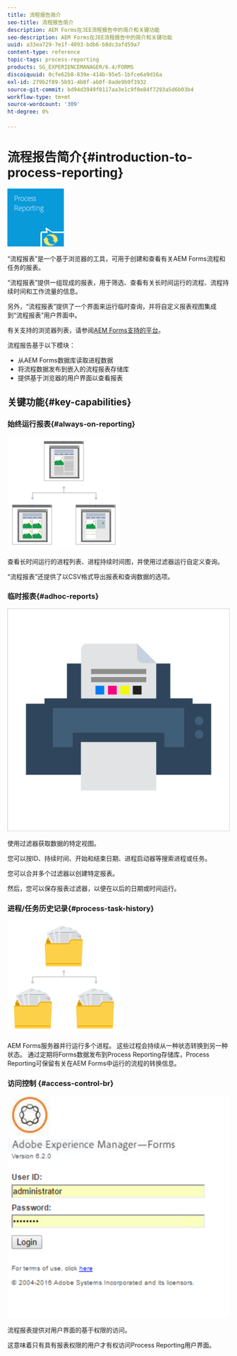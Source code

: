 ```yaml
---
title: 流程报告简介
seo-title: 流程报告简介
description: AEM Forms在JEE流程报告中的简介和关键功能
seo-description: AEM Forms在JEE流程报告中的简介和关键功能
uuid: a33ea729-7e1f-4093-bdb6-b8dc3afd59a7
content-type: reference
topic-tags: process-reporting
products: SG_EXPERIENCEMANAGER/6.4/FORMS
discoiquuid: 0cfe62b8-839e-414b-95e5-1bfce6a9d16a
exl-id: 279b2f89-5b91-4b8f-ab0f-8ade9b9f3932
source-git-commit: bd94d3949f0117aa3e1c9f0e84f7293a5d6b03b4
workflow-type: tm+mt
source-wordcount: '309'
ht-degree: 0%

---
```


# 流程报告简介{#introduction-to-process-reporting}

![进程报告](assets/process-reporting.png)

“流程报表”是一个基于浏览器的工具，可用于创建和查看有关AEM Forms流程和任务的报表。

“流程报表”提供一组现成的报表，用于筛选、查看有关长时间运行的流程、流程持续时间和工作流量的信息。

另外，“流程报表”提供了一个界面来运行临时查询，并将自定义报表视图集成到“流程报表”用户界面中。

有关支持的浏览器列表，请参阅[AEM Forms支持的平台](/help/forms/using/aem-forms-jee-supported-platforms.md)。

流程报告基于以下模块：

* 从AEM Forms数据库读取进程数据
* 将流程数据发布到嵌入的流程报表存储库
* 提供基于浏览器的用户界面以查看报表

## 关键功能{#key-capabilities}

### 始终运行报表{#always-on-reporting}

![站点管理](assets/site-management.png)

查看长时间运行的进程列表、进程持续时间图，并使用过滤器运行自定义查询。

“流程报表”还提供了以CSV格式导出报表和查询数据的选项。

### 临时报表{#adhoc-reports}

![打印和颜色](assets/print-&-colour.png)

使用过滤器获取数据的特定视图。

您可以按ID、持续时间、开始和结束日期、进程启动器等搜索进程或任务。

您可以合并多个过滤器以创建特定报表。

然后，您可以保存报表过滤器，以便在以后的日期或时间运行。

### 进程/任务历史记录{#process-task-history}

![文件管理](assets/file-management.png)

AEM Forms服务器并行运行多个进程。 这些过程会持续从一种状态转换到另一种状态。 通过定期将Forms数据发布到Process Reporting存储库，Process Reporting可保留有关在AEM Forms中运行的流程的转换信息。

### 访问控制 {#access-control-br}

![未命名](assets/untitled.png)

流程报表提供对用户界面的基于权限的访问。

这意味着只有具有报表权限的用户才有权访问Process Reporting用户界面。
